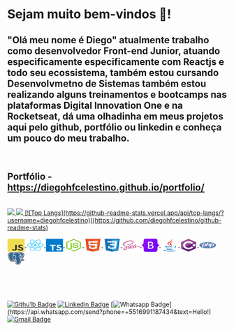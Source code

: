 # Sejam muito bem-vindos 👋!

## "Olá meu nome é Diego" atualmente trabalho como desenvolvedor Front-end Junior, atuando especificamente especificamente com Reactjs e todo seu ecossistema, também estou cursando Desenvolvmetno de Sistemas também estou realizando alguns treinamentos e bootcamps nas plataformas Digital Innovation One e na Rocketseat, dá uma olhadinha em meus projetos aqui pelo github, portfólio ou linkedin e conheça um pouco do meu trabalho.
</br>

## Portfólio - https://diegohfcelestino.github.io/portfolio/

</br>
<div>
  <a href="https://github.com/diegohfcelestino">
  <img height="180em" src="https://github-readme-stats.vercel.app/api?username=diegohfcelestino&show_icons=true&theme=dracula&include_all_commits=true&count_private=true"/>
  <img height="180em" src="https://github-readme-stats.vercel.app/api/top-langs/?username=diegohfcelestino&layout=compact&langs_count=7&theme=dracula"/>
   [![Top Langs](https://github-readme-stats.vercel.app/api/top-langs/?username=diegohfcelestino)](https://github.com/diegohfcelestino/github-readme-stats)

</div>

  
<div style="display: inline_block"><br>
 
  <img align="center" alt="Miguel-Python" height="30" width="40" src="https://github.com/devicons/devicon/blob/master/icons/javascript/javascript-original.svg">
  <img align="center" alt="Miguel-Csharp" height="30" width="40" src="https://github.com/devicons/devicon/blob/master/icons/react/react-original.svg">
  <img align="center" alt="Miguel-Csharp" height="30" width="40" src="https://github.com/devicons/devicon/blob/master/icons/typescript/typescript-original.svg">
  <img align="center" alt="Miguel-Csharp" height="30" width="40" src="https://github.com/devicons/devicon/blob/master/icons/nodejs/nodejs-original.svg">
  <img align="center" alt="Miguel-Csharp" height="30" width="40" src="https://github.com/devicons/devicon/blob/master/icons/html5/html5-original.svg">
  <img align="center" alt="Miguel-Csharp" height="30" width="40" src="https://github.com/devicons/devicon/blob/master/icons/css3/css3-original.svg">
  <img align="center" alt="Miguel-Csharp" height="30" width="40" src="https://github.com/devicons/devicon/blob/master/icons/sass/sass-original.svg">
  <img align="center" alt="Miguel-Csharp" height="30" width="40" src="https://github.com/devicons/devicon/blob/master/icons/bootstrap/bootstrap-original.svg">
  <img align="center" alt="Miguel-Csharp" height="30" width="40" src="https://github.com/devicons/devicon/blob/master/icons/java/java-original.svg">
  <img align="center" alt="Miguel-Csharp" height="30" width="40" src="https://github.com/devicons/devicon/blob/master/icons/csharp/csharp-original.svg">
  <img align="center" alt="Miguel-Csharp" height="30" width="40" src="https://github.com/devicons/devicon/blob/master/icons/php/php-plain.svg">
  <img align="center" alt="Miguel-Csharp" height="30" width="40" src="https://github.com/devicons/devicon/blob/master/icons/postgresql/postgresql-original.svg">
 
</div>
</br>
</br>
</br>
</br>

[![Githu1b Badge](https://img.shields.io/badge/-Github-000?style=flat-square&logo=Github&logoColor=white&link=link_do_seu_perfil_no_github)](https://github.com/diegohfcelestino)
[![Linkedin Badge](https://img.shields.io/badge/-LinkedIn-blue?style=flat-square&logo=Linkedin&logoColor=white&link=https://www.linkedin.com/in/diego-ferreira-34b6348b/)](https://www.linkedin.com/in/diego-ferreira-34b6348b/)
[![Whatsapp Badge](https://img.shields.io/badge/-Whatsapp-4CA143?style=flat-square&labelColor=4CA143&logo=whatsapp&logoColor=white&link=https://api.whatsapp.com/send?phone=+5516991187434&text=Hello!)](https://api.whatsapp.com/send?phone=+5516991187434&text=Hello!)
[![Gmail Badge](https://img.shields.io/badge/-Gmail-c14438?style=flat-square&logo=Gmail&logoColor=white&link=mailto:diegohfcelestino@gmail.com)](mailto:diegohfcelestino@gmail.com)
